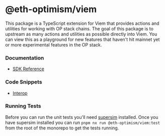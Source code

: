 # @eth-optimism/viem

This package is a TypeScript extension for Viem that provides actions and utilities for working with OP stack chains. The goal of this package is to upstream as many actions and utilities as possible directly into Viem. You can view this as a playground for new features that haven't hit mainnet yet or more experimental features in the OP stack.

### Documentation

- [SDK Reference](./docs/README.md)

### Code Snippets

- [Interop](./docs/actions/interop/README.md)

### Running Tests

Before you can run the unit tests you'll need [supersim](https://github.com/ethereum-optimism/supersim) installed. Once you have supersim installed you can run `pnpm nx run @eth-optimism/viem:test` from the root of the monorepo to get the tests running.
